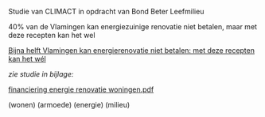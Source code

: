 Studie van CLIMACT in opdracht van Bond Beter Leefmilieu

40% van de Vlamingen kan energiezuinige renovatie niet betalen, maar met deze recepten kan het wel

[Bijna helft Vlamingen kan energierenovatie niet betalen: met deze recepten kan het wél](https://www.energysavingpioneers.be/artikel/bijna-helft-vlamingen-kan-energierenovatie-niet-betalen-met-deze-recepten-kan-het-w-l)

*zie studie in bijlage:*

[financiering energie renovatie woningen.pdf](https://github.com/groenwaasmunster/gwdocs/files/13536859/financiering.energie.renovatie.woningen.pdf)

(wonen) (armoede) (energie) (milieu)

